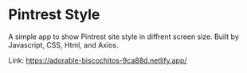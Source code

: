 # Pintrest Style

A simple app to show Pintrest site style in diffrent screen size. Built by Javascript, CSS, Html, and Axios.

Link: https://adorable-biscochitos-9ca88d.netlify.app/
